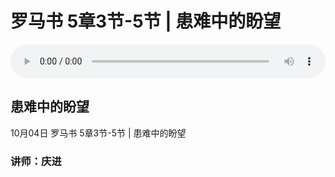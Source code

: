 # 罗马书 5章3节-5节 | 患难中的盼望

<audio style="width: 100%;" preload="false" controls controlslist="nodownload"><source src="https://cdn.simai.ml/audio/mp3/2020/luo_5-3-5-201007.mp3" type="audio/mpeg">Your browser does not support the audio element.</audio>

## 患难中的盼望
10月04日 
罗马书 5章3节-5节 | 患难中的盼望
### 讲师：庆进

